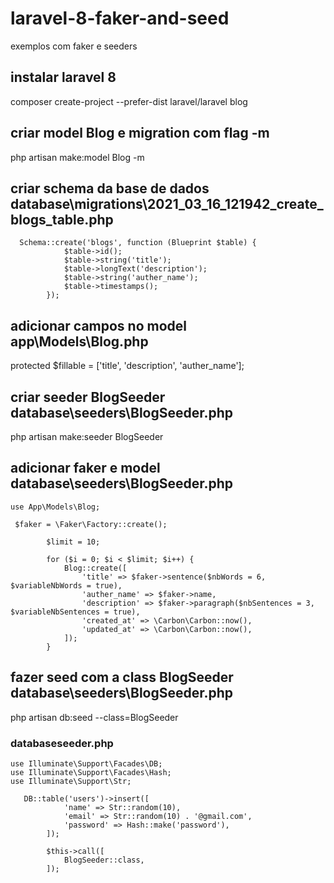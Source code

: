 # laravel-8-faker-and-seed
exemplos com faker e seeders


## instalar laravel 8
composer create-project --prefer-dist laravel/laravel blog

## criar model Blog e migration com flag -m
php artisan make:model Blog -m

## criar schema da base de dados database\migrations\2021_03_16_121942_create_blogs_table.php
```
  Schema::create('blogs', function (Blueprint $table) {
            $table->id();
            $table->string('title');
            $table->longText('description');
            $table->string('auther_name');
            $table->timestamps();
        });
```        

## adicionar campos no model app\Models\Blog.php
protected $fillable = ['title', 'description', 'auther_name'];



## criar seeder BlogSeeder database\seeders\BlogSeeder.php
php artisan make:seeder BlogSeeder

## adicionar faker e model  database\seeders\BlogSeeder.php
```
use App\Models\Blog;

 $faker = \Faker\Factory::create();

        $limit = 10;

        for ($i = 0; $i < $limit; $i++) {
            Blog::create([
                'title' => $faker->sentence($nbWords = 6, $variableNbWords = true),
                'auther_name' => $faker->name,
                'description' => $faker->paragraph($nbSentences = 3, $variableNbSentences = true),
                'created_at' => \Carbon\Carbon::now(),
                'updated_at' => \Carbon\Carbon::now(),
            ]);
        }
```        
## fazer seed com a class BlogSeeder database\seeders\BlogSeeder.php
php artisan db:seed --class=BlogSeeder


### databaseseeder.php
```
use Illuminate\Support\Facades\DB;
use Illuminate\Support\Facades\Hash;
use Illuminate\Support\Str;

   DB::table('users')->insert([
            'name' => Str::random(10),
            'email' => Str::random(10) . '@gmail.com',
            'password' => Hash::make('password'),
        ]);

        $this->call([
            BlogSeeder::class,     
        ]);
```        
